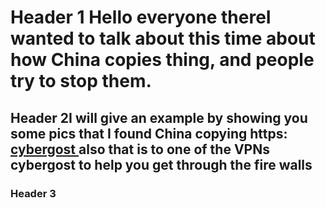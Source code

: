 # Header 1 Hello everyone thereI wanted to talk about this time about how China copies thing, and people try to stop them.
## Header 2I will give an example by showing  you some pics that I found China copying https:<A Href="www.cyberghostvpn.com/en/transparency-report"> cybergost </a> also that is to one of the VPNs cybergost to help you get through the fire walls
### Header 3
